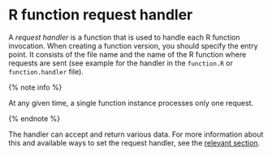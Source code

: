 # R function request handler

A _request handler_ is a function that is used to handle each R function invocation. When creating a function version, you should specify the entry point. It consists of the file name and the name of the R function where requests are sent (see example for the handler in the `function.R` or `function.handler` file).

{% note info %}

At any given time, a single function instance processes only one request.

{% endnote %}

The handler can accept and return various data. For more information about this and available ways to set the request handler, see the [relevant section](model).

